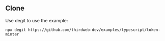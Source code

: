 ## Clone
Use degit to use the example:
```
npx degit https://github.com/thirdweb-dev/examples/typescript/token-minter
``` 